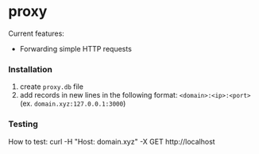 # proxy

Current features:
- Forwarding simple HTTP requests

### Installation
1. create `proxy.db` file 
2. add records in new lines in the following format: `<domain>:<ip>:<port>` (ex. `domain.xyz:127.0.0.1:3000`)

### Testing
How to test:
curl -H "Host: domain.xyz" -X GET http://localhost
